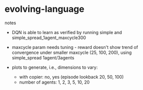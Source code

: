 # evolving-language

notes

- DQN is able to learn as verified by running simple and simple_spread_1agent_maxcycle300

- maxcycle param needs tuning - reward doesn't show trend of convergence under smaller maxcycle (25, 100, 200), using simple_spread 1agent/3agents

- plots to generate, i.e., dimensions to vary:
    - with copier: no, yes (episode lookback 20, 50, 100)
    - number of agents: 1, 2, 3, 5, 10, 20



